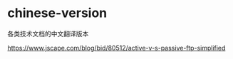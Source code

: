 # chinese-version
各类技术文档的中文翻译版本

https://www.jscape.com/blog/bid/80512/active-v-s-passive-ftp-simplified
